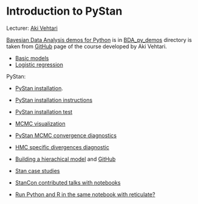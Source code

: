 # Introduction to PyStan

Lecturer: [Aki Vehtari](https://users.aalto.fi/~ave/)

[Bayesian Data Analysis demos for Python](http://www.stat.columbia.edu/~gelman/book/) is in [BDA_py_demos](https://github.com/kabartay/MLSS-DTU-SCS-2018/tree/master/3-Introduction_to_PyStan/BDA_py_demos) directory is taken from [GitHub](https://github.com/avehtari/BDA_py_demos) page of the course developed by Aki Vehtari.  
* [Basic models](https://github.com/avehtari/BDA_py_demos/blob/master/demos_pystan/pystan_demo.ipynb)  
* [Logistic regression](https://github.com/avehtari/BDA_py_demos/blob/master/demos_pystan/diabetes.ipynb)  

PyStan:
* [PyStan installation](https://pystan.readthedocs.io/en/latest/).  
* [PyStan installation instructions](https://github.com/chendaniely/pystan/blob/develop/doc/installation_beginner.rst/)  
* [PyStan installation test](https://github.com/avehtari/BDA_py_demos/blob/master/demos_pystan/PyStan_test_installation.ipynb)  


* [MCMC visualization](https://chi-feng.github.io/mcmc-demo/)  
* [PyStan MCMC convergence diagnostics](https://github.com/betanalpha/jupyter_case_studies/tree/master/pystan_workflow)  
* [HMC specific divergences diagnostic](http://mc-stan.org/users/documentation/case-studies/divergences_and_bias.html)  
* [Building a hierachical model](http://mc-stan.org/users/documentation/case-studies/radon.html]) and [GitHub](https://github.com/fonnesbeck/stan_workshop_2016)  
* [Stan case studies](http://mc-stan.org/users/documentation/case-studies.html)  
* [StanCon contributed talks with notebooks](https://github.com/stan-dev/stancon_talks)  
* [Run Python and R in the same notebook with reticulate?](https://github.com/rstudio/reticulate)  

